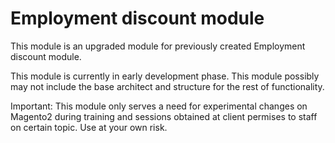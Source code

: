 # Employment discount module

This module is an upgraded module for previously created Employment discount module.

This module is currently in early development phase. This module possibly may not include the base architect and structure for the rest of functionality.

Important: This module only serves a need for experimental changes on Magento2 during training and sessions obtained at client permises to staff on certain topic. Use at your own risk.
